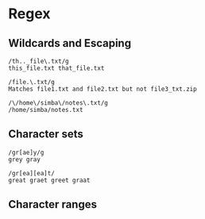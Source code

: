 # Regex
## Wildcards and Escaping
```
/th.._file\.txt/g
this_file.txt that_file.txt
```
```
/file.\.txt/g
Matches file1.txt and file2.txt but not file3_txt.zip
```
```
/\/home\/simba\/notes\.txt/g
/home/simba/notes.txt
```
## Character sets
```
/gr[ae]y/g
grey gray
```
```
/gr[ea][ea]t/
great graet greet graat
```
## Character ranges
